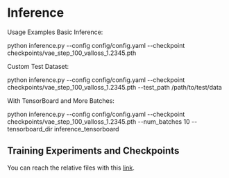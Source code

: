 














# Inference
Usage Examples
Basic Inference:

python inference.py --config config/config.yaml --checkpoint checkpoints/vae_step_100_valloss_1.2345.pth

Custom Test Dataset:

python inference.py --config config/config.yaml --checkpoint checkpoints/vae_step_100_valloss_1.2345.pth --test_path /path/to/test/data

With TensorBoard and More Batches:

python inference.py --config config/config.yaml --checkpoint checkpoints/vae_step_100_valloss_1.2345.pth --num_batches 10 --tensorboard_dir inference_tensorboard


## Training Experiments and Checkpoints

You can reach the relative files with this [link](https://drive.google.com/drive/u/0/folders/1F7dsMHlm52RYLvepCr7Kcbc500n_Vgdd). 
